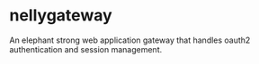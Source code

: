 # nellygateway
An elephant strong web application gateway that handles oauth2 authentication and session management.
